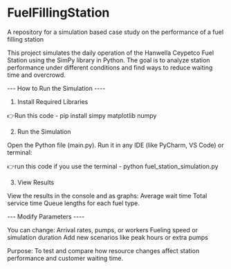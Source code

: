 # FuelFillingStation
A repository for a simulation based case study on the performance of a fuel filling station


This project simulates the daily operation of the Hanwella Ceypetco Fuel Station using the SimPy library in Python. The goal is to analyze station performance under different conditions and find ways to reduce waiting time and overcrowd.


---  How to Run the Simulation ----

1. Install Required Libraries

👉Run this code - pip install simpy matplotlib numpy


2. Run the Simulation

Open the Python file (main.py).
Run it in any IDE (like PyCharm, VS Code) or terminal:

👉run this code if you use the terminal - python fuel_station_simulation.py


3. View Results

View the results in the console and as graphs:
    Average wait time
    Total service time
    Queue lengths for each fuel type.



--- Modify Parameters ----

You can change:
    Arrival rates, pumps, or workers
    Fueling speed or simulation duration
    Add new scenarios like peak hours or extra pumps

Purpose: 
To test and compare how resource changes affect station performance and customer waiting time.